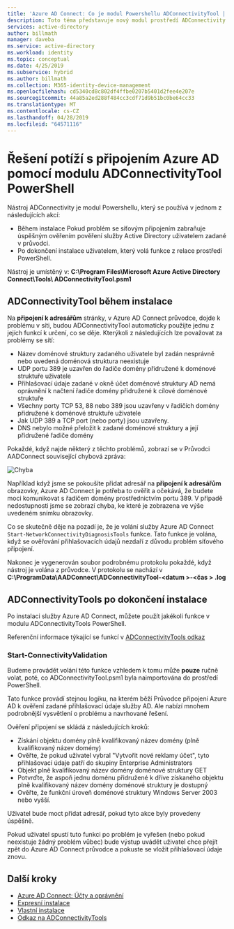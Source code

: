 ```yaml
---
title: 'Azure AD Connect: Co je modul Powershellu ADConnectivityTool | Dokumentace Microsoftu'
description: Toto téma představuje nový modul prostředí ADConnectivity PowerShell a jak ho lze použít k řešení potíží.
services: active-directory
author: billmath
manager: daveba
ms.service: active-directory
ms.workload: identity
ms.topic: conceptual
ms.date: 4/25/2019
ms.subservice: hybrid
ms.author: billmath
ms.collection: M365-identity-device-management
ms.openlocfilehash: cd5340cd8c802df4ffbe0207b5401d2fee4e207e
ms.sourcegitcommit: 44a85a2ed288f484cc3cdf71d9b51bc0be64cc33
ms.translationtype: MT
ms.contentlocale: cs-CZ
ms.lasthandoff: 04/28/2019
ms.locfileid: "64571116"
---
```

# <a name="troubleshoot-azure-ad-connectivity-with-the-adconnectivitytool-powershell-module"></a>Řešení potíží s připojením Azure AD pomocí modulu ADConnectivityTool PowerShell

Nástroj ADConnectivity je modul Powershellu, který se používá v jednom z následujících akcí:

- Během instalace Pokud problém se síťovým připojením zabraňuje úspěšným ověřením pověření služby Active Directory uživatelem zadané v průvodci.
- Po dokončení instalace uživatelem, který volá funkce z relace prostředí PowerShell.

Nástroj je umístěný v: **C:\Program Files\Microsoft Azure Active Directory Connect\Tools\ ADConnectivityTool.psm1** 

## <a name="adconnectivitytool-during-installation"></a>ADConnectivityTool během instalace

Na **připojení k adresářům** stránky, v Azure AD Connect průvodce, dojde k problému v síti, budou ADConnectivityTool automaticky použijte jednu z jejích funkcí k určení, co se děje.  Kterýkoli z následujících lze považovat za problémy se sítí:

- Název doménové struktury zadaného uživatele byl zadán nesprávně nebo uvedená doménová struktura neexistuje 
- UDP portu 389 je uzavřen do řadiče domény přidružené k doménové struktuře uživatele
- Přihlašovací údaje zadané v okně účet doménové struktury AD nemá oprávnění k načtení řadiče domény přidružené k cílové doménové struktuře
- Všechny porty TCP 53, 88 nebo 389 jsou uzavřeny v řadičích domény přidružené k doménové struktuře uživatele 
- Jak UDP 389 a TCP port (nebo porty) jsou uzavřeny.
- DNS nebylo možné přeložit k zadané doménové struktury a její přidružené řadiče domény

Pokaždé, když najde některý z těchto problémů, zobrazí se v Průvodci AADConnect související chybová zpráva:


![Chyba](media/how-to-connect-adconnectivitytools/error1.png)

Například když jsme se pokoušíte přidat adresář na **připojení k adresářům** obrazovky, Azure AD Connect je potřeba to ověřit a očekává, že budete moci komunikovat s řadičem domény prostřednictvím portu 389.  V případě nedostupnosti jsme se zobrazí chyba, ke které je zobrazena ve výše uvedeném snímku obrazovky.  

Co se skutečně děje na pozadí je, že je volání služby Azure AD Connect `Start-NetworkConnectivityDiagnosisTools` funkce.  Tato funkce je volána, když se ověřování přihlašovacích údajů nezdaří z důvodu problém síťového připojení.

Nakonec je vygenerován soubor podrobnému protokolu pokaždé, když nástroj je volána z průvodce. V protokolu se nachází v **C:\ProgramData\AADConnect\ADConnectivityTool-\<datum >-\<čas > .log**

## <a name="adconnectivitytools-post-installation"></a>ADConnectivityTools po dokončení instalace
Po instalaci služby Azure AD Connect, můžete použít jakékoli funkce v modulu ADConnectivityTools PowerShell.  

Referenční informace týkající se funkcí v [ADConnectivityTools odkaz](reference-connect-adconnectivitytools.md)

### <a name="start-connectivityvalidation"></a>Start-ConnectivityValidation

Budeme provádět volání této funkce vzhledem k tomu může **pouze** ručně volat, poté, co ADConnectivityTool.psm1 byla naimportována do prostředí PowerShell. 

Tato funkce provádí stejnou logiku, na kterém běží Průvodce připojení Azure AD k ověření zadané přihlašovací údaje služby AD.  Ale nabízí mnohem podrobnější vysvětlení o problému a navrhované řešení. 

Ověření připojení se skládá z následujících kroků:
-   Získání objektu domény plně kvalifikovaný název domény (plně kvalifikovaný název domény)
-   Ověřte, že pokud uživatel vybral "Vytvořit nové reklamy účet", tyto přihlašovací údaje patří do skupiny Enterprise Administrators
-   Objekt plně kvalifikovaný název domény doménové struktury GET
-   Potvrďte, že aspoň jednu doménu přidružené k dříve získaného objektu plně kvalifikovaný název domény doménové struktury je dostupný
-   Ověřte, že funkční úroveň doménové struktury Windows Server 2003 nebo vyšší.

Uživatel bude moct přidat adresář, pokud tyto akce byly provedeny úspěšně.

Pokud uživatel spustí tuto funkci po problém je vyřešen (nebo pokud neexistuje žádný problém vůbec) bude výstup uvádět uživatel chce přejít zpět do Azure AD Connect průvodce a pokuste se vložit přihlašovací údaje znovu.



## <a name="next-steps"></a>Další kroky
- [Azure AD Connect: Účty a oprávnění](reference-connect-accounts-permissions.md)
- [Expresní instalace](how-to-connect-install-express.md)
- [Vlastní instalace](how-to-connect-install-custom.md)
- [Odkaz na ADConnectivityTools](reference-connect-adconnectivitytools.md)

